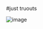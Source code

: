 #just truouts

![image](https://user-images.githubusercontent.com/118953938/203893015-c66c192e-9dd6-42b7-b26a-5bf93266232c.png)

